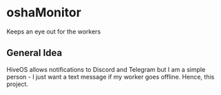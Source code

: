 # oshaMonitor
Keeps an eye out for the workers


## General Idea
HiveOS allows notifications to Discord and Telegram but I am a simple person - I just want a text message if my worker goes offline. Hence, this project.
